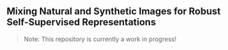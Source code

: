 ## Mixing Natural and Synthetic Images for Robust Self-Supervised Representations

> Note: This repository is currently a work in progress!
